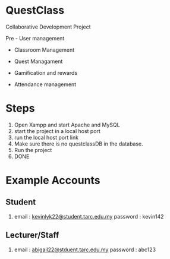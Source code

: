 # QuestClass
Collaborative Development Project

Pre - User management

- Classroom Management

- Quest Managament

- Gamification and rewards

-  Attendance management

# Steps 
1. Open Xampp and start Apache and MySQL
3. start the project in a local host port
4. run the local host port link 
5. Make sure there is no questclassDB in the database.
6. Run the project
7. DONE

# Example Accounts
## Student
1. email : kevinlyk22@student.tarc.edu.my
   password : kevin142

## Lecturer/Staff
1. email : abigail22@stduent.tarc.edu.my
   password : abc123

